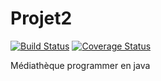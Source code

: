 # Projet2
[![Build Status](https://travis-ci.org/Astrophysics-Guy/Projet2.svg?branch=master)](https://travis-ci.org/Astrophysics-Guy/Projet2)
[![Coverage Status](https://coveralls.io/repos/github/Astrophysics-Guy/Projet2/badge.svg?branch=master)](https://coveralls.io/github/Astrophysics-Guy/Projet2?branch=master)

Médiathèque programmer en java
